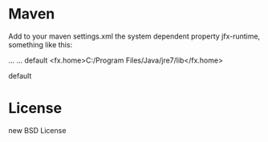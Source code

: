 Maven
===
Add to your maven settings.xml the system dependent property jfx-runtime, something like this:

<settings xmlns="http://maven.apache.org/SETTINGS/1.0.0"
  xmlns:xsi="http://www.w3.org/2001/XMLSchema-instance"
  xsi:schemaLocation="http://maven.apache.org/SETTINGS/1.0.0
                      http://maven.apache.org/xsd/settings-1.0.0.xsd">

  ...
  <profiles>
    ...
    <profile>
      <id>default</id>
	<properties>
          <fx.home>C:/Program Files/Java/jre7/lib</fx.home>
	</properties>
    </profile>
  </profiles>

  <activeProfiles>
    <activeProfile>default</activeProfile>
  </activeProfiles>
</settings>

License
===
new BSD License